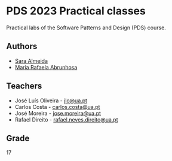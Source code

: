 # PDS 2023 Practical classes

Practical labs of the Software Patterns and Design (PDS) course.

## Authors

* [Sara Almeida](https://github.com/SardinhaAlmeida)
* [Maria Rafaela Abrunhosa](https://github.com/mariaabr)

## Teachers
- José Luís Oliveira - jlo@ua.pt
- Carlos Costa - carlos.costa@ua.pt
- José Moreira - jose.moreira@ua.pt
- Rafael Direito - rafael.neves.direito@ua.pt

## Grade
17

